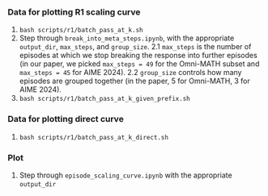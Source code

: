 ### Data for plotting R1 scaling curve
1. `bash scripts/r1/batch_pass_at_k.sh`
2. Step through `break_into_meta_steps.ipynb`, with the appropriate `output_dir`, `max_steps`, and `group_size`.
    2.1 `max_steps` is the number of episodes at which we stop breaking the response into further episodes (in our paper, we picked `max_steps = 49` for the Omni-MATH subset and `max_steps = 45` for AIME 2024).
    2.2 `group_size` controls how many episodes are grouped together (in the paper, 5 for Omni-MATH, 3 for AIME 2024).
3. `bash scripts/r1/batch_pass_at_k_given_prefix.sh`

### Data for plotting direct curve
1. `bash scripts/r1/batch_pass_at_k_direct.sh`

### Plot
1. Step through `episode_scaling_curve.ipynb` with the appropriate `output_dir`
